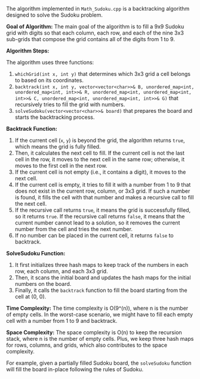 The algorithm implemented in `Math_Sudoku.cpp` is a backtracking algorithm designed to solve the Sudoku problem.

**Goal of Algorithm:**
The main goal of the algorithm is to fill a 9x9 Sudoku grid with digits so that each column, each row, and each of the nine 3x3 sub-grids that compose the grid contains all of the digits from 1 to 9.

**Algorithm Steps:**

The algorithm uses three functions:

1. `whichGrid(int x, int y)` that determines which 3x3 grid a cell belongs to based on its coordinates.
2. `backtrack(int x, int y, vector<vector<char>>& B, unordered_map<int, unordered_map<int, int>>& R, unordered_map<int, unordered_map<int, int>>& C, unordered_map<int, unordered_map<int, int>>& G)` that recursively tries to fill the grid with numbers.
3. `solveSudoku(vector<vector<char>>& board)` that prepares the board and starts the backtracking process.

**Backtrack Function:**

1. If the current cell (`x`, `y`) is beyond the grid, the algorithm returns `true`, which means the grid is fully filled.
2. Then, it calculates the next cell to fill. If the current cell is not the last cell in the row, it moves to the next cell in the same row; otherwise, it moves to the first cell in the next row.
3. If the current cell is not empty (i.e., it contains a digit), it moves to the next cell.
4. If the current cell is empty, it tries to fill it with a number from 1 to 9 that does not exist in the current row, column, or 3x3 grid. If such a number is found, it fills the cell with that number and makes a recursive call to fill the next cell.
5. If the recursive call returns `true`, it means the grid is successfully filled, so it returns `true`. If the recursive call returns `false`, it means that the current number cannot lead to a solution, so it removes the current number from the cell and tries the next number.
6. If no number can be placed in the current cell, it returns `false` to backtrack.

**SolveSudoku Function:**

1. It first initializes three hash maps to keep track of the numbers in each row, each column, and each 3x3 grid.
2. Then, it scans the initial board and updates the hash maps for the initial numbers on the board.
3. Finally, it calls the `backtrack` function to fill the board starting from the cell at (0, 0).

**Time Complexity:** The time complexity is O(9^(n)), where n is the number of empty cells. In the worst-case scenario, we might have to fill each empty cell with a number from 1 to 9 and backtrack.

**Space Complexity:** The space complexity is O(n) to keep the recursion stack, where n is the number of empty cells. Plus, we keep three hash maps for rows, columns, and grids, which also contributes to the space complexity.

For example, given a partially filled Sudoku board, the `solveSudoku` function will fill the board in-place following the rules of Sudoku.
